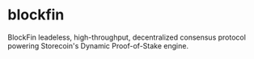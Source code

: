 # blockfin
BlockFin leadeless, high-throughput, decentralized consensus protocol powering Storecoin's Dynamic Proof-of-Stake engine.

